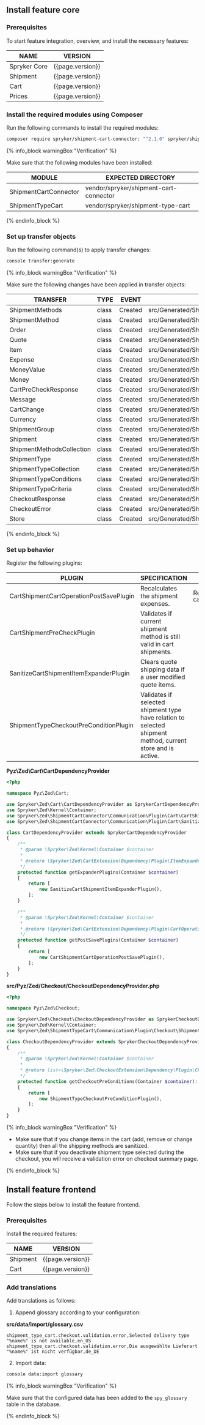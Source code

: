 

## Install feature core

### Prerequisites

To start feature integration, overview, and install the necessary features:

| NAME         | VERSION          |
|--------------|------------------|
| Spryker Core | {{page.version}} |
| Shipment     | {{page.version}} |
| Cart         | {{page.version}} |
| Prices       | {{page.version}} |

### Install the required modules using Composer

Run the following commands to install the required modules:

```bash
composer require spryker/shipment-cart-connector: "^2.1.0" spryker/shipment-type-cart: "^1.0.0" --update-with-dependencies
```
{% info_block warningBox "Verification" %}

Make sure that the following modules have been installed:

| MODULE                | EXPECTED DIRECTORY                     |
|-----------------------|----------------------------------------|
| ShipmentCartConnector | vendor/spryker/shipment-cart-connector |
| ShipmentTypeCart      | vendor/spryker/shipment-type-cart      |

{% endinfo_block %}

### Set up transfer objects

Run the following command(s) to apply transfer changes:

```bash
console transfer:generate
```
{% info_block warningBox "Verification" %}

Make sure the following changes have been applied in transfer objects:

| TRANSFER                  | TYPE  | EVENT   | PATH                                                            |
|---------------------------|-------|---------|-----------------------------------------------------------------|
| ShipmentMethods           | class | Created | src/Generated/Shared/Transfer/ShipmentMethodsTransfer           |
| ShipmentMethod            | class | Created | src/Generated/Shared/Transfer/ShipmentMethodTransfer            |
| Order                     | class | Created | src/Generated/Shared/Transfer/OrderTransfer                     |
| Quote                     | class | Created | src/Generated/Shared/Transfer/QuoteTransfer                     |
| Item                      | class | Created | src/Generated/Shared/Transfer/ItemTransfer                      |
| Expense                   | class | Created | src/Generated/Shared/Transfer/ExpenseTransfer                   |
| MoneyValue                | class | Created | src/Generated/Shared/Transfer/MoneyValueTransfer                |
| Money                     | class | Created | src/Generated/Shared/Transfer/MoneyTransfer                     |
| CartPreCheckResponse      | class | Created | src/Generated/Shared/Transfer/CartPreCheckResponseTransfer      |
| Message                   | class | Created | src/Generated/Shared/Transfer/MessageTransfer                   |
| CartChange                | class | Created | src/Generated/Shared/Transfer/CartChangeTransfer                |
| Currency                  | class | Created | src/Generated/Shared/Transfer/CurrencyTransfer                  |
| ShipmentGroup             | class | Created | src/Generated/Shared/Transfer/ShipmentGroupTransfer             |
| Shipment                  | class | Created | src/Generated/Shared/Transfer/ShipmentTransfer                  |
| ShipmentMethodsCollection | class | Created | src/Generated/Shared/Transfer/ShipmentMethodsCollectionTransfer |
| ShipmentType              | class | Created | src/Generated/Shared/Transfer/ShipmentTypeTransfer              |
| ShipmentTypeCollection    | class | Created | src/Generated/Shared/Transfer/ShipmentTypeCollectionTransfer    |
| ShipmentTypeConditions    | class | Created | src/Generated/Shared/Transfer/ShipmentTypeConditionsTransfer    |
| ShipmentTypeCriteria      | class | Created | src/Generated/Shared/Transfer/ShipmentTypeCriteriaTransfer      |
| CheckoutResponse          | class | Created | src/Generated/Shared/Transfer/CheckoutResponseTransfer          |
| CheckoutError             | class | Created | src/Generated/Shared/Transfer/CheckoutErrorTransfer             |
| Store                     | class | Created | src/Generated/Shared/Transfer/StoreTransfer                     |

{% endinfo_block %}

### Set up behavior

Register the following plugins:

| PLUGIN                                  | SPECIFICATION                                                                                               | PREREQUISITES                                | NAMESPACE                                                                                         |
|-----------------------------------------|-------------------------------------------------------------------------------------------------------------|----------------------------------------------|---------------------------------------------------------------------------------------------------|
| CartShipmentCartOperationPostSavePlugin | Recalculates the shipment expenses.                                                                         | Replacement for `CartShipmentExpanderPlugin` | Spryker\Zed\ShipmentCartConnector\Communication\Plugin\Cart                                       |
| CartShipmentPreCheckPlugin              | Validates if current shipment method is still valid in cart shipments.                                      |                                              | Spryker\Zed\ShipmentCartConnector\Communication\Plugin\Cart                                       |
| SanitizeCartShipmentItemExpanderPlugin  | Clears quote shipping data if a user modified quote items.                                                  |                                              | Spryker\Zed\ShipmentCartConnector\Communication\Plugin\Cart                                       |
| ShipmentTypeCheckoutPreConditionPlugin  | Validates if selected shipment type have relation to selected shipment method, current store and is active. |                                              | Spryker\Zed\ShipmentTypeCart\Communication\Plugin\Checkout\ShipmentTypeCheckoutPreConditionPlugin |

**Pyz\Zed\Cart\CartDependencyProvider**

```php
<?php

namespace Pyz\Zed\Cart;

use Spryker\Zed\Cart\CartDependencyProvider as SprykerCartDependencyProvider;
use Spryker\Zed\Kernel\Container;
use Spryker\Zed\ShipmentCartConnector\Communication\Plugin\Cart\CartShipmentCartOperationPostSavePlugin;
use Spryker\Zed\ShipmentCartConnector\Communication\Plugin\Cart\SanitizeCartShipmentItemExpanderPlugin;

class CartDependencyProvider extends SprykerCartDependencyProvider
{
    /**
     * @param \Spryker\Zed\Kernel\Container $container
     *
     * @return \Spryker\Zed\CartExtension\Dependency\Plugin\ItemExpanderPluginInterface[]
     */
    protected function getExpanderPlugins(Container $container)
    {
        return [
            new SanitizeCartShipmentItemExpanderPlugin(),
        ];
    }

    /**
     * @param \Spryker\Zed\Kernel\Container $container
     *
     * @return \Spryker\Zed\CartExtension\Dependency\Plugin\CartOperationPostSavePluginInterface[]
     */
    protected function getPostSavePlugins(Container $container)
    {
        return [
            new CartShipmentCartOperationPostSavePlugin(),
        ];
    }
}
```

**src/Pyz/Zed/Checkout/CheckoutDependencyProvider.php**

```php
<?php

namespace Pyz\Zed\Checkout;

use Spryker\Zed\Checkout\CheckoutDependencyProvider as SprykerCheckoutDependencyProvider;
use Spryker\Zed\Kernel\Container;
use Spryker\Zed\ShipmentTypeCart\Communication\Plugin\Checkout\ShipmentTypeCheckoutPreConditionPlugin;

class CheckoutDependencyProvider extends SprykerCheckoutDependencyProvider
{
    /**
     * @param \Spryker\Zed\Kernel\Container $container
     *
     * @return list<\Spryker\Zed\CheckoutExtension\Dependency\Plugin\CheckoutPreConditionPluginInterface>
     */
    protected function getCheckoutPreConditions(Container $container): array
    {
        return [
            new ShipmentTypeCheckoutPreConditionPlugin(),
        ];
    }
}
```

{% info_block warningBox "Verification" %}

* Make sure that if you change items in the cart (add, remove or change quantity) then all the shipping methods are sanitized.
* Make sure that if you deactivate shipment type selected during the checkout, you will receive a validation error on checkout summary page. 

{% endinfo_block %}


## Install feature frontend

Follow the steps below to install the feature frontend.

### Prerequisites

Install the required features:

| NAME     | VERSION          | 
|----------|------------------|
| Shipment | {{page.version}} |
| Cart     | {{page.version}} |

### Add translations

Add translations as follows:

1. Append glossary according to your configuration:

**src/data/import/glossary.csv**

```csv
shipment_type_cart.checkout.validation.error,Selected delivery type "%name%" is not available,en_US
shipment_type_cart.checkout.validation.error,Die ausgewählte Lieferart "%name%" ist nicht verfügbar,de_DE
```

2. Import data:

```bash
console data:import glossary
```

{% info_block warningBox "Verification" %}

Make sure that the configured data has been added to the `spy_glossary` table in the database.

{% endinfo_block %}
